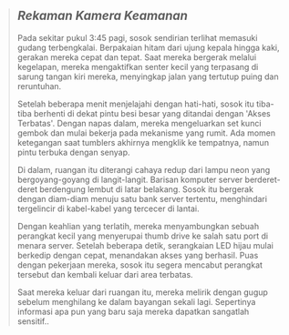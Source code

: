 > ## _Rekaman Kamera Keamanan_
>
> Pada sekitar pukul 3:45 pagi, sosok sendirian terlihat memasuki gudang terbengkalai. Berpakaian hitam dari ujung kepala hingga kaki, gerakan mereka cepat dan tepat. Saat mereka bergerak melalui kegelapan, mereka mengaktifkan senter kecil yang terpasang di sarung tangan kiri mereka, menyingkap jalan yang tertutup puing dan reruntuhan.
>
> Setelah beberapa menit menjelajahi dengan hati-hati, sosok itu tiba-tiba berhenti di dekat pintu besi besar yang ditandai dengan 'Akses Terbatas'. Dengan napas dalam, mereka mengeluarkan set kunci gembok dan mulai bekerja pada mekanisme yang rumit. Ada momen ketegangan saat tumblers akhirnya mengklik ke tempatnya, namun pintu terbuka dengan senyap.
>
> Di dalam, ruangan itu diterangi cahaya redup dari lampu neon yang bergoyang-goyang di langit-langit. Barisan komputer server berderet-deret berdengung lembut di latar belakang. Sosok itu bergerak dengan diam-diam menuju satu bank server tertentu, menghindari tergelincir di kabel-kabel yang tercecer di lantai.
>
> Dengan keahlian yang terlatih, mereka menyambungkan sebuah perangkat kecil yang menyerupai thumb drive ke salah satu port di menara server. Setelah beberapa detik, serangkaian LED hijau mulai berkedip dengan cepat, menandakan akses yang berhasil. Puas dengan pekerjaan mereka, sosok itu segera mencabut perangkat tersebut dan kembali keluar dari area terbatas.
>
> Saat mereka keluar dari ruangan itu, mereka melirik dengan gugup sebelum menghilang ke dalam bayangan sekali lagi. Sepertinya informasi apa pun yang baru saja mereka dapatkan sangatlah sensitif..
